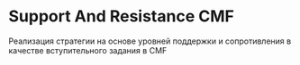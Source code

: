 # Support And Resistance CMF

Реализация стратегии на основе уровней поддержки и сопротивления в качестве вступительного задания в CMF
